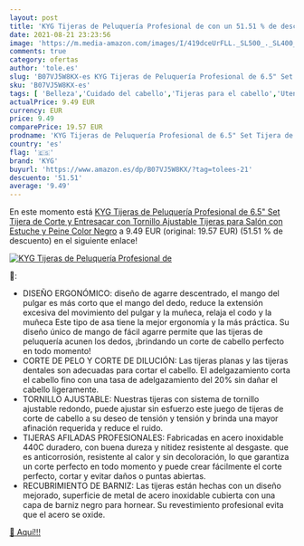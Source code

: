 ```yaml
---
layout: post
title: 'KYG Tijeras de Peluquería Profesional de con un 51.51 % de descuento'
date: 2021-08-21 23:23:56
image: 'https://m.media-amazon.com/images/I/419dceUrFLL._SL500_._SL400_.jpg'
comments: true
category: ofertas
author: 'tole.es'
slug: 'B07VJ5W8KX-es KYG Tijeras de Peluquería Profesional de 6.5" Set Tijera...'
sku: 'B07VJ5W8KX-es'
tags: [ 'Belleza','Cuidado del cabello','Tijeras para el cabello','Utensilios para corte de pelo','kyg','tijeras', ]
actualPrice: 9.49 EUR
currency: EUR
price: 9.49
comparePrice: 19.57 EUR
prodname: 'KYG Tijeras de Peluquería Profesional de 6.5" Set Tijera de Corte y Entresacar con Tornillo Ajustable Tijeras para Salón con Estuche y Peine Color Negro'
country: 'es'
flag: '🇪🇸'
brand: 'KYG'
buyurl: 'https://www.amazon.es/dp/B07VJ5W8KX/?tag=tolees-21'
descuento: '51.51'
average: '9.49'
---
```


En este momento está [KYG Tijeras de Peluquería Profesional de 6.5" Set Tijera de Corte y Entresacar con Tornillo Ajustable Tijeras para Salón con Estuche y Peine Color Negro](https://www.amazon.es/dp/B07VJ5W8KX/?tag=tolees-21) a 9.49 EUR (original: 19.57 EUR) (51.51 %  de descuento) en el siguiente enlace!

[![KYG Tijeras de Peluquería Profesional de](https://m.media-amazon.com/images/I/419dceUrFLL._SL500_._SL400_.jpg)](https://www.amazon.es/dp/B07VJ5W8KX/?tag=tolees-21)

🔎:

- DISEÑO ERGONÓMICO: diseño de agarre descentrado, el mango del pulgar es más corto que el mango del dedo, reduce la extensión excesiva del movimiento del pulgar y la muñeca, relaja el codo y la muñeca Este tipo de asa tiene la mejor ergonomía y la más práctica. Su diseño único de mango de fácil agarre permite que las tijeras de peluquería acunen los dedos, ¡brindando un corte de cabello perfecto en todo momento!
- CORTE DE PELO Y CORTE DE DILUCIÓN: Las tijeras planas y las tijeras dentales son adecuadas para cortar el cabello. El adelgazamiento corta el cabello fino con una tasa de adelgazamiento del 20% sin dañar el cabello ligeramente.
- TORNILLO AJUSTABLE: Nuestras tijeras con sistema de tornillo ajustable redondo, puede ajustar sin esfuerzo este juego de tijeras de corte de cabello a su deseo de tensión y tensión y brinda una mayor afinación requerida y reduce el ruido.
- TIJERAS AFILADAS PROFESIONALES: Fabricadas en acero inoxidable 440C duradero, con buena dureza y nitidez resistente al desgaste. que es anticorrosión, resistente al calor y sin decoloración, lo que garantiza un corte perfecto en todo momento y puede crear fácilmente el corte perfecto, cortar y evitar daños o puntas abiertas.
- RECUBRIMIENTO DE BARNIZ: Las tijeras están hechas con un diseño mejorado, superficie de metal de acero inoxidable cubierta con una capa de barniz negro para hornear. Su revestimiento profesional evita que el acero se oxide.

[🛒 Aquí!!!](https://www.amazon.es/dp/B07VJ5W8KX/?tag=tolees-21)

